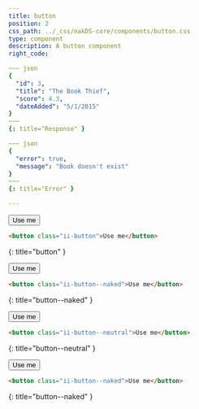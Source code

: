 ```yaml
---
title: button
position: 2
css_path: ../_css/nakDS-core/components/button.css
type: component
description: A button component
right_code:

~~~ json 
{
  "id": 3,
  "title": "The Book Thief",
  "score": 4.3,
  "dateAdded": "5/1/2015"
}
~~~
{: title="Response" }

~~~ json
{
  "error": true,
  "message": "Book doesn't exist"
}
~~~
{: title="Error" }

---
```


<button class="ii-button">Use me</button>
~~~ html
<button class="ii-button">Use me</button>
~~~
{: title="button" }

<button class="ii-button--naked">Use me</button>
~~~ html
<button class="ii-button--naked">Use me</button>
~~~
{: title="button--naked" }

<button class="ii-button--neutral">Use me</button>
~~~ html
<button class="ii-button--neutral">Use me</button>
~~~
{: title="button--neutral" }

<button class="ii-button--neutral">Use me</button>
~~~ html
<button class="ii-button--naked">Use me</button>
~~~
{: title="button--naked" }
